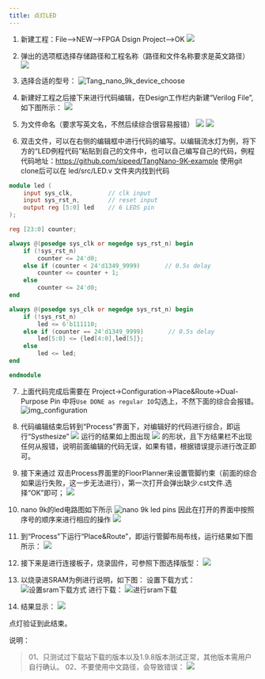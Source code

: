 ```yaml
---
title: 点灯LED
---
```


1. 新建工程：File-->NEW-->FPGA Dsign Project-->OK
    ![](./../assets/LED-1.png)

2. 弹出的选项框选择存储路径和工程名称（路径和文件名称要求是英文路径）
    ![](./../assets/LED-2.png)

3. 选择合适的型号：
    ![Tang_nano_9k_device_choose](./../assets/nano_9k/Tang_nano_9k_Device_choose.png)
    
4. 新建好工程之后接下来进行代码编辑，在Design工作栏内新建“Verilog File”,如下图所示：
    ![](./../assets/LED-5.png)
5. 为文件命名（要求写英文名，不然后续综合很容易报错）
    ![](./../assets/LED-6.png)
    ![](./../assets/LED-7.png)
6. 双击文件，可以在右侧的编辑框中进行代码的编写。以编辑流水灯为例，将下方的“LED例程代码”粘贴到自己的文件中，也可以自己编写自己的代码，例程代码地址：<https://github.com/sipeed/TangNano-9K-example>
使用git clone后可以在 led/src/LED.v 文件夹内找到代码

```verilog
module led (
    input sys_clk,          // clk input
    input sys_rst_n,        // reset input
    output reg [5:0] led    // 6 LEDS pin
);

reg [23:0] counter;

always @(posedge sys_clk or negedge sys_rst_n) begin
    if (!sys_rst_n)
        counter <= 24'd0;
    else if (counter < 24'd1349_9999)       // 0.5s delay
        counter <= counter + 1;
    else
        counter <= 24'd0;
end

always @(posedge sys_clk or negedge sys_rst_n) begin
    if (!sys_rst_n)
        led <= 6'b111110;
    else if (counter == 24'd1349_9999)       // 0.5s delay
        led[5:0] <= {led[4:0],led[5]};
    else
        led <= led;
end

endmodule

 ```

7. 上面代码完成后需要在 Project->Configuration->Place&Route->Dual-Purpose Pin 中将`Use DONE as regular IO`勾选上，不然下面的综合会报错。
   ![img_configuration](./../assets/nano_9k/LED_Configuration.png)

8. 代码编辑结束后转到“Process”界面下，对编辑好的代码进行综合，即运行“Systhesize”
    ![](./../assets/nano_9k/nano_9k_synthsize.png)
    运行的结果如上图出现 ![](./../assets/LED.png) 的形状，且下方结果栏不出现任何从报错，说明前面编辑的代码无误，如果有错，根据错误提示进行改正即可。

9.  接下来通过  双击Process界面里的FloorPlanner来设置管脚约束（前面的综合如果运行失败，这一步无法进行），第一次打开会弹出缺少.cst文件.选择“OK”即可；
    ![](./../assets/LED-9.png)

10. nano 9k的led电路图如下所示
    ![](./../assets/nano_9k/LED_Pins.png "nano 9k led pins")
    因此在打开的界面中按照序号的顺序来进行相应的操作
    ![](./../assets/nano_9k/LED_FloorPlanner.png)

11. 到“Process”下运行“Place&Route”，即运行管脚布局布线，运行结果如下图所示：
    ![](./../assets/nano_9k/LED_Place&Route.png)

12. 接下来是进行连接板子，烧录固件，可参照下图选择版型：
    ![](./../assets/nano_9k/nano_9k_device_scan.png)

13. 以烧录进SRAM为例进行说明，如下图：
    设置下载方式：
    ![](./../assets/nano_9k/nano_9k_sram_program.png "设置sram下载方式")
    进行下载：
    ![](./../assets/nano_9k/nano_9k_sram_download.png "进行sram下载")

14. 结果显示：
    ![](./../assets/nano_9k/blink.gif)

点灯验证到此结束。



说明：
> 01、只测试过下载站下载的版本以及1.9.8版本测试正常，其他版本需用户自行确认。
> 02、不要使用中文路径，会导致错误：
> ![](./../assets/LED-23.png)

